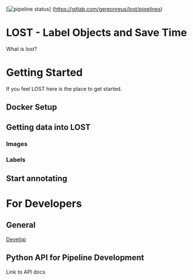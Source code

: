 [![pipeline status](https://gitlab.com/gereonreus/lost/badges/master/pipeline.svg)]
(https://gitlab.com/gereonreus/lost/pipelines)

# LOST - Label Objects and Save Time
What is lost?

# Getting Started
If you feel LOST here is the place to get started.

## Docker Setup

## Getting data into LOST
### Images
### Labels

## Start annotating

# For Developers

## General
[Develop](docs/develop.md)

## Python API for Pipeline Development
Link to API docs